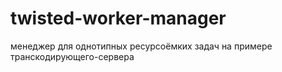 twisted-worker-manager
======================

менеджер для однотипных ресурсоёмких задач на примере транскодирующего-сервера
